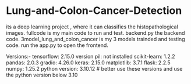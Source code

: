# Lung-and-Colon-Cancer-Detection
its a deep learning project , where it can classifies the histopathological images.
fullcode is my main code to run and test.
backend.py the backend code.
3model_lung_and_colon_cancer is my 3 models trainded and testing code.
run the app.py to open the frontend.



Versions:- 
tensorflow: 2.15.0 version
pil: not installed 
scikit-learn: 1.2.2
pandas: 2.0.3
gradio: 4.26.0
keras: 2.15.0
matplotlib: 3.7.1
flask: 2.2.5
numpy: 1.25.2
python version: 3.10.12                   # better use these versions and use the python version below 3.10 
